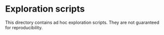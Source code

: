 # Exploration scripts

This directory contains ad hoc exploration scripts.
They are not guaranteed for reproducibility.